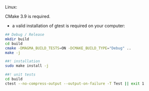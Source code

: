 Linux:

CMake 3.9 is required.

- a valid installation of gtest is required on your computer:

```bash
## Debug / Release
mkdir build
cd build
cmake -DMAGMA_BUILD_TESTS=ON -DCMAKE_BUILD_TYPE="Debug" ..
make -j

##! installation
sudo make install -j

##! unit tests
cd build
ctest --no-compress-output --output-on-failure -T Test || exit 1
```
